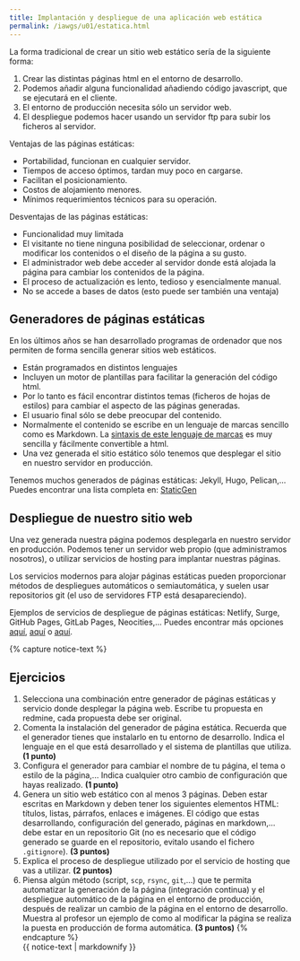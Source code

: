 ```yaml
---
title: Implantación y despliegue de una aplicación web estática
permalink: /iawgs/u01/estatica.html
--- 
```


La forma tradicional de crear un sitio web estático sería de la siguiente forma:

1. Crear las distintas páginas html en el entorno de desarrollo.
2. Podemos añadir alguna funcionalidad añadiendo código javascript, que se ejecutará en el cliente.
3. El entorno de producción necesita sólo un servidor web.
4. El despliegue podemos hacer usando un servidor ftp para subir los ficheros al servidor.

Ventajas de las páginas estáticas:

* Portabilidad, funcionan en cualquier servidor.
* Tiempos de acceso óptimos, tardan muy poco en cargarse.
* Facilitan el posicionamiento.
* Costos de alojamiento menores.
* Mínimos requerimientos técnicos para su operación.

Desventajas de las páginas estáticas:

* Funcionalidad muy limitada
* El visitante no tiene ninguna posibilidad de seleccionar, ordenar o modificar los contenidos o el diseño de la página a su gusto.
* El administrador web debe acceder al servidor donde está alojada la página para cambiar los contenidos de la página.
* El proceso de actualización es lento, tedioso y esencialmente manual.
* No se accede a bases de datos (esto puede ser también una ventaja)

## Generadores de páginas estáticas

En los últimos años se han desarrollado programas de ordenador que nos permiten de forma sencilla generar sitios web estáticos.

* Están programados en distintos lenguajes
* Incluyen un motor de plantillas para facilitar la generación del código html.
* Por lo tanto es fácil encontrar distintos temas (ficheros de hojas de estilos) para cambiar el aspecto de las páginas generadas.
* El usuario final sólo se debe preocupar del contenido.
* Normalmente el contenido se escribe en un lenguaje de marcas sencillo como es Markdown. La [sintaxis de este lenguaje de marcas](https://guides.github.com/features/mastering-markdown/) es muy sencilla y fácilmente convertible a html.
* Una vez generada el sitio estático sólo tenemos que desplegar el sitio en nuestro servidor en producción.

Tenemos muchos generados de páginas estáticas: Jekyll, Hugo, Pelican,... Puedes encontrar una lista completa en: [StaticGen](https://www.staticgen.com/)


## Despliegue de nuestro sitio web

Una vez generada nuestra página podemos desplegarla en nuestro servidor en producción. Podemos tener un servidor web propio (que administramos nosotros), o utilizar servicios de hosting para implantar nuestras páginas.

Los servicios modernos para alojar páginas estáticas pueden proporcionar métodos de despliegues automáticos o semiautomática, y suelen usar repositorios git (el uso de servidores FTP está desapareciendo).

Ejemplos de servicios de despliegue de páginas estáticas: Netlify, Surge, GitHub Pages, GitLab Pages, Neocities,... Puedes encontrar más opciones [aquí](https://stackshare.io/netlify/alternatives), [aquí](https://alternativeto.net/software/netlify/) o [aquí](https://siftery.com/netlify/alternatives).

{% capture notice-text %}
## Ejercicios

1. Selecciona una combinación entre generador de páginas estáticas y servicio donde desplegar la página web. Escribe tu propuesta en redmine, cada propuesta debe ser original.
2. Comenta la instalación del generador de página estática. Recuerda que el generador tienes que instalarlo en tu entorno de desarrollo. Indica el lenguaje en el que está desarrollado y el sistema de plantillas que utiliza. **(1 punto)**
3. Configura el generador para cambiar el nombre de tu página, el tema o estilo de la página,... Indica cualquier otro cambio de configuración que hayas realizado. **(1 punto)**
4. Genera un sitio web estático con al menos 3 páginas. Deben estar escritas en Markdown y deben tener los siguientes elementos HTML: títulos, listas, párrafos, enlaces e imágenes. El código que estas desarrollando, configuración del generado, páginas en markdown,... debe estar en un repositorio Git (no es necesario que el código generado se guarde en el repositorio, evitalo usando el fichero `.gitignore`). **(3 puntos)**
5. Explica el proceso de despliegue utilizado por el servicio de hosting que vas a utilizar. **(2 puntos)**
6. Piensa algún método (script, `scp`, `rsync`, `git`,...) que te permita automatizar la generación de la página (integración continua) y el despliegue automático de la página en el entorno de producción, después de realizar un cambio de la página en el entorno de desarrollo. Muestra al profesor un ejemplo de como al modificar la página se realiza la puesta en producción de forma automática. **(3 puntos)**
{% endcapture %}<div class="notice--info">{{ notice-text | markdownify }}</div>
